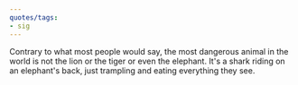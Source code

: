 ```yaml
---
quotes/tags:
- sig
---
```




Contrary to what most people would say, the most dangerous animal in the world is not the lion or the tiger or even the elephant. It's a shark riding on an elephant's back, just trampling and eating everything they see.